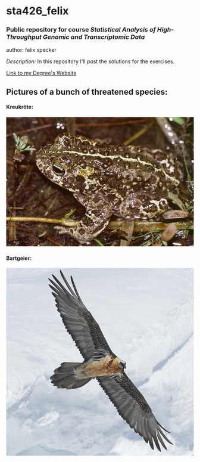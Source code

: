 # sta426_felix

### Public repository for course _Statistical Analysis of High-Throughput Genomic and Transcriptomic Data_

author: felix specker

*Description:* In this repository I'll post the solutions for the exercises.

[Link to my Degree's Website](https://cbb.ethz.ch/)

## Pictures of a bunch of threatened species:
#### Kreukröte: 
![](kreuzkröte.jpg "oaihdgadnv")

#### Bartgeier: 
![alt text](bartgeier.jpg "öoaidfhgiuab")



